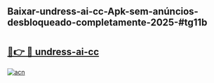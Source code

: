 ## Baixar-undress-ai-cc-Apk-sem-anúncios-desbloqueado-completamente-2025-#tg11b

# <h2><a href="https://ainizakaria.my?title=undress-ai-cc&ref=22M">🔗👉 🔴 undress-ai-cc</a></h2>

[![acn](https://github.com/user-attachments/assets/0f9c940e-d8b0-45ae-aac7-cd30a18b3e1c)](https://ainizakaria.my?title=undress-ai-cc&ref=22M)

